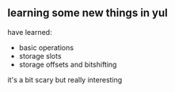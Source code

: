 ## learning some new things in yul

have learned: 
- basic operations
- storage slots
- storage offsets and bitshifting

it's a bit scary but really interesting

